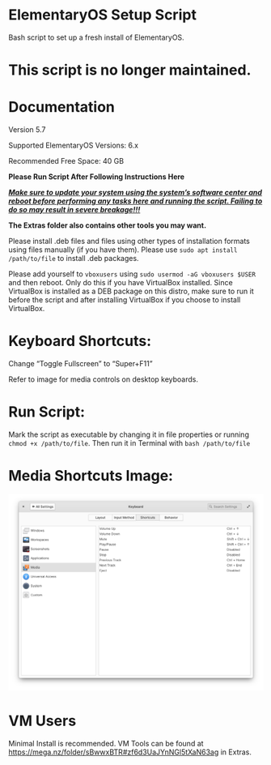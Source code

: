 # ElementaryOS Setup Script
Bash script to set up a fresh install of ElementaryOS.

# This script is no longer maintained. 

# Documentation

Version 5.7

Supported ElementaryOS Versions: 6.x

Recommended Free Space: 40 GB

**Please Run Script After Following Instructions Here**

<ins>_**Make sure to update your system using the system’s software center and reboot before performing any tasks here and running the script. Failing to do so may result in severe breakage!!!**_</ins>

**The Extras folder also contains other tools you may want.**

Please install .deb files and files using other types of installation formats using files manually (if you have them). Please use `sudo apt install /path/to/file` to install .deb packages.

Please add yourself to `vboxusers` using `sudo usermod -aG vboxusers $USER` and then reboot. Only do this if you have VirtualBox installed. Since VirtualBox is installed as a DEB package on this distro, make sure to run it before the script and after installing VirtualBox if you choose to install VirtualBox. 


# Keyboard Shortcuts:

Change “Toggle Fullscreen” to “Super+F11”

Refer to image for media controls on desktop keyboards.


# Run Script:

Mark the script as executable by changing it in file properties or running `chmod +x /path/to/file`. Then run it in Terminal with `bash /path/to/file`


# Media Shortcuts Image:
![Error](https://github.com/TechnologyMan101/elementaryos-setup-script/blob/main/Media%20Shortcuts%20for%20Desktop%20Keyboards.png?raw=true)


# VM Users

Minimal Install is recommended. VM Tools can be found at  https://mega.nz/folder/sBwwxBTR#zf6d3UaJYnNGl5tXaN63ag in Extras.
